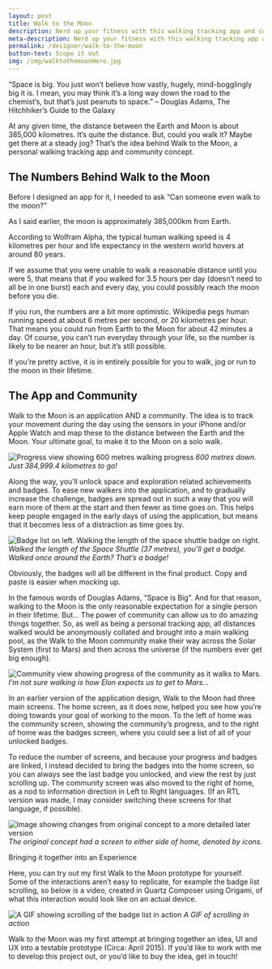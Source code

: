 ```yaml
---
layout: post
title: Walk to the Moon
description: Nerd up your fitness with this walking tracking app and community idea.
meta-description: Nerd up your fitness with this walking tracking app and community idea.
permalink: /designer/walk-to-the-moon
button-text: Scope it out
img: /img/walktothemoonHero.jpg
---
```


“Space is big. You just won’t believe how vastly, hugely, mind-bogglingly big it is. I mean, you may think it’s a long way down the road to the chemist’s, but that’s just peanuts to space.” – Douglas Adams, The Hitchhiker’s Guide to the Galaxy

At any given time, the distance between the Earth and Moon is about 385,000 kilometres. It’s quite the distance. But, could you walk it? Maybe get there at a steady jog? That’s the idea behind Walk to the Moon, a personal walking tracking app and community concept.

## The Numbers Behind Walk to the Moon

Before I designed an app for it, I needed to ask “Can someone even walk to the moon?”

As I said earlier, the moon is approximately 385,000km from Earth.

According to Wolfram Alpha, the typical human walking speed is 4 kilometres per hour and life expectancy in the western world hovers at around 80 years.

If we assume that you were unable to walk a reasonable distance until you were 5, that means that if you walked for 3.5 hours per day (doesn’t need to all be in one burst) each and every day, you could possibly reach the moon before you die.

If you run, the numbers are a bit more optimistic. Wikipedia pegs human running speed at about 6 metres per second, or 20 kilometres per hour. That means you could run from Earth to the Moon for about 42 minutes a day. Of course, you can’t run everyday through your life, so the number is likely to be nearer an hour, but it’s still possible.

If you’re pretty active, it is in entirely possible for you to walk, jog or run to the moon in their lifetime.

## The App and Community

Walk to the Moon is an application AND a community. The idea is to track your movement during the day using the sensors in your iPhone and/or Apple Watch and map these to the distance between the Earth and the Moon. Your ultimate goal, to make it to the Moon on a solo walk.

![Progress view showing 600 metres walking progress](/img/walk-to-the-moon/600metres.png)
*600 metres down. Just 384,999.4 kilometres to go!*

Along the way, you’ll unlock space and exploration related achievements and badges. To ease new walkers into the application, and to gradually increase the challenge, badges are spread out in such a way that you will earn more of them at the start and then fewer as time goes on. This helps keep people engaged in the early days of using the application, but means that it becomes less of a distraction as time goes by.

![Badge list on left. Walking the length of the space shuttle badge on right.](/img/walk-to-the-moon/badges.jpg)
*Walked the length of the Space Shuttle (37 metres), you’ll get a badge. Walked once around the Earth? That’s a badge!*

Obviously, the badges will all be different in the final product. Copy and paste is easier when mocking up.

In the famous words of Douglas Adams, “Space is Big”. And for that reason, walking to the Moon is the only reasonable expectation for a single person in their lifetime. But… The power of community can allow us to do amazing things together. So, as well as being a personal tracking app, all distances walked would be anonymously collated and brought into a main walking pool, as the Walk to the Moon community make their way across the Solar System (first to Mars) and then across the universe (if the numbers ever get big enough).

![Community view showing progress of the community as it walks to Mars.](/img/walk-to-the-moon/community.png)
*I’m not sure walking is how Elon expects us to get to Mars…*

In an earlier version of the application design, Walk to the Moon had three main screens. The home screen, as it does now, helped you see how you’re doing towards your goal of working to the moon. To the left of home was the community screen, showing the community’s progress, and to the right of home was the badges screen, where you could see a list of all of your unlocked badges.

To reduce the number of screens, and because your progress and badges are linked, I instead decided to bring the badges into the home screen, so you can always see the last badge you unlocked, and view the rest by just scrolling up. The community screen was also moved to the right of home, as a nod to information direction in Left to Right languages. (If an RTL version was made, I may consider switching these screens for that language, if possible).

![Image showing changes from original concept to a more detailed later version](/img/walk-to-the-moon/concept.jpg)
*The original concept had a screen to either side of home, denoted by icons.*

Bringing it together into an Experience

Here, you can try out my first Walk to the Moon prototype for yourself. Some of the interactions aren’t easy to replicate, for example the badge list scrolling, so below is a video, created in Quartz Composer using Origami, of what this interaction would look like on an actual device.

![A GIF showing scrolling of the badge list in action](/img/walk-to-the-moon/scrolling.gif)
*A GIF of scrolling in action*

Walk to the Moon was my first attempt at bringing together an idea, UI and UX into a testable prototype (Circa: April 2015). If you’d like to work with me to develop this project out, or you’d like to buy the idea, get in touch!
